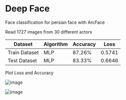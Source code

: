 # Deep Face

Face classification for persian face with ArcFace

Read 1727 images from 30 different actors

| Dataset       | Algorithm   | Accuracy | Loss      |
| -------       | ---         | ---      | -----     |
| Train Dataset |    MLP      | 87.26%   | 0.5741    |
| Test Dataset  |    MLP      | 83.33%   | 0.6646    |

Plot Loss and Accuracy

![image](https://github.com/SajedehGharabadian/Deep_Learning_Pylearn7/assets/76538787/6db9c0a2-b7a5-4b6f-8e7a-b825f18277f7)


![image](https://github.com/SajedehGharabadian/Deep_Learning_Pylearn7/assets/76538787/acee2a42-b98e-4c2e-854b-e9abdd3d7132)

